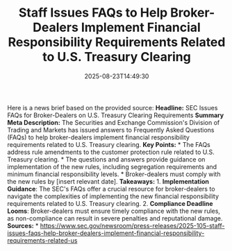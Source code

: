 ﻿---
title: "  Staff Issues FAQs to Help Broker-Dealers Implement Financial Responsibility Requirements Related to U.S. Treasury Clearing
"
date: "2025-08-23T14:49:30"
category: "Markets"
summary: ""
slug: "  staff issues faqs to help brokerdealers implement financia"
source_urls:
  - "https://www.sec.gov/newsroom/press-releases/2025-105-staff-issues-faqs-help-broker-dealers-implement-financial-responsibility-requirements-related-us"
seo:
  title: "  Staff Issues FAQs to Help Broker-Dealers Implement Financial Responsibility Requirements Related to U.S. Treasury Clearing
 | Hash n Hedge"
  description: ""
  keywords: ["news", "markets", "brief"]
---
Here is a news brief based on the provided source:  **Headline:** SEC Issues FAQs for Broker-Dealers on U.S. Treasury Clearing Requirements  **Summary Meta Description:** The Securities and Exchange Commission's Division of Trading and Markets has issued answers to Frequently Asked Questions (FAQs) to help broker-dealers implement financial responsibility requirements related to U.S. Treasury clearing.  **Key Points:**  * The FAQs address rule amendments to the customer protection rule related to U.S. Treasury clearing. * The questions and answers provide guidance on implementation of the new rules, including segregation requirements and minimum financial responsibility levels. * Broker-dealers must comply with the new rules by [insert relevant date].  **Takeaways:**  1. **Implementation Guidance**: The SEC's FAQs offer a crucial resource for broker-dealers to navigate the complexities of implementing the new financial responsibility requirements related to U.S. Treasury clearing. 2. **Compliance Deadline Looms**: Broker-dealers must ensure timely compliance with the new rules, as non-compliance can result in severe penalties and reputational damage.  **Sources:**  * https://www.sec.gov/newsroom/press-releases/2025-105-staff-issues-faqs-help-broker-dealers-implement-financial-responsibility-requirements-related-us 
